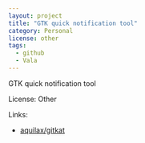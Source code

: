 ```yaml
---
layout: project
title: "GTK quick notification tool"
category: Personal
license: other
tags:
  - github
  - Vala
---
```


GTK quick notification tool

License: Other

Links:

* [aquilax/gitkat](https://github.com/aquilax/gitkat)
